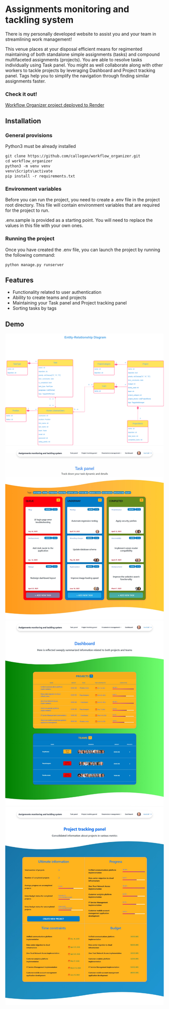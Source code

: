 # Assignments monitoring and tackling system

There is my personally developed website to assist you and your team in streamlining work management!

This venue places at your disposal efficient means for regimented maintaining of both standalone simple 
assignments (tasks) and compound multifaceted assignments (projects). You are able to resolve tasks individually 
using Task panel. You might as well collaborate along with other workers to tackle projects by leveraging Dashboard 
and Project tracking panel. Tags help you to simplify the navigation through finding similar assignments faster.

### Check it out!
[Workflow Organizer project deployed to Render]()

## Installation

### General provisions

Python3 must be already installed

```shell
git clone https://github.com/callogan/workflow_organizer.git
cd workflow_organizer
python3 -m venv venv
venv\Scripts\activate
pip install -r requirements.txt
```

### Environment variables

Before you can run the project, you need to create a .env file in the project root directory. 
This file will contain environment variables that are required for the project to run.

.env.sample is provided as a starting point. You will need to replace the values in this file with your own ones.

### Running the project

Once you have created the .env file, you can launch the project by running the following command:

```shell
python manage.py runserver
```

## Features

* Functionality related to user authentication
* Ability to create teams and projects
* Maintaining your Task panel and Project tracking panel
* Sorting tasks by tags

## Demo

![ER Diagram](demo/entity-relationship-diagram.png)
![Task panel Interface](demo/task-panel.png)
![Dashboard Interface](demo/dashboard.png)
![Project tracking panel Interface](demo/project-tracking-panel.png)
